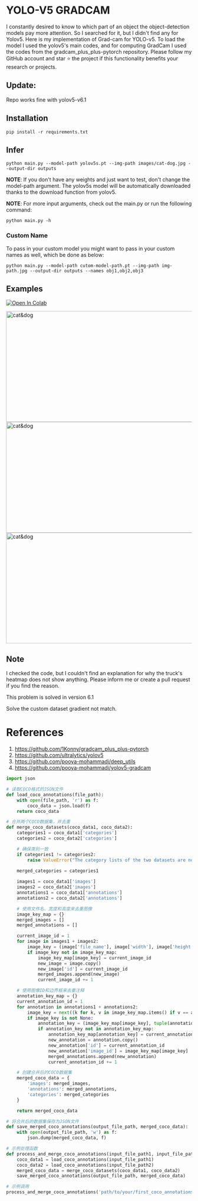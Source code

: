 # YOLO-V5 GRADCAM

I constantly desired to know to which part of an object the object-detection models pay more attention. So I searched for it, but I didn't find any for Yolov5.
Here is my implementation of Grad-cam for YOLO-v5. To load the model I used the yolov5's main codes, and for computing GradCam I used the codes from the gradcam_plus_plus-pytorch repository.
Please follow my GitHub account and star ⭐ the project if this functionality benefits your research or projects.

## Update:
Repo works fine with yolov5-v6.1


## Installation
`pip install -r requirements.txt`

## Infer
`python main.py --model-path yolov5s.pt --img-path images/cat-dog.jpg --output-dir outputs`

**NOTE**: If you don't have any weights and just want to test, don't change the model-path argument. The yolov5s model will be automatically downloaded thanks to the download function from yolov5. 

**NOTE**: For more input arguments, check out the main.py or run the following command:

```python main.py -h```

### Custom Name
To pass in your custom model you might want to pass in your custom names as well, which be done as below:
```
python main.py --model-path cutom-model-path.pt --img-path img-path.jpg --output-dir outputs --names obj1,obj2,obj3 
```
## Examples
[![Open In Colab](https://colab.research.google.com/assets/colab-badge.svg)](https://colab.research.google.com/github/pooya-mohammadi/yolov5-gradcam/blob/master/main.ipynb)

<img src="https://raw.githubusercontent.com/pooya-mohammadi/yolov5-gradcam/master/outputs/eagle-res.jpg" alt="cat&dog" height="300" width="1200">
<img src="https://raw.githubusercontent.com/pooya-mohammadi/yolov5-gradcam/master/outputs/cat-dog-res.jpg" alt="cat&dog" height="300" width="1200">
<img src="https://raw.githubusercontent.com/pooya-mohammadi/yolov5-gradcam/master/outputs/dog-res.jpg" alt="cat&dog" height="300" width="1200">

## Note
I checked the code, but I couldn't find an explanation for why the truck's heatmap does not show anything. Please inform me or create a pull request if you find the reason.

This problem is solved in version 6.1

Solve the custom dataset gradient not match.

# References
1. https://github.com/1Konny/gradcam_plus_plus-pytorch
2. https://github.com/ultralytics/yolov5
3. https://github.com/pooya-mohammadi/deep_utils
4. https://github.com/pooya-mohammadi/yolov5-gradcam
```python
import json

# 读取COCO格式的JSON文件
def load_coco_annotations(file_path):
    with open(file_path, 'r') as f:
        coco_data = json.load(f)
    return coco_data

# 合并两个COCO数据集，并去重
def merge_coco_datasets(coco_data1, coco_data2):
    categories1 = coco_data1['categories']
    categories2 = coco_data2['categories']

    # 确保类别一致
    if categories1 != categories2:
        raise ValueError("The category lists of the two datasets are not identical.")
    
    merged_categories = categories1

    images1 = coco_data1['images']
    images2 = coco_data2['images']
    annotations1 = coco_data1['annotations']
    annotations2 = coco_data2['annotations']

    # 使用文件名、宽度和高度来去重图像
    image_key_map = {}
    merged_images = []
    merged_annotations = []

    current_image_id = 1
    for image in images1 + images2:
        image_key = (image['file_name'], image['width'], image['height'])
        if image_key not in image_key_map:
            image_key_map[image_key] = current_image_id
            new_image = image.copy()
            new_image['id'] = current_image_id
            merged_images.append(new_image)
            current_image_id += 1

    # 使用图像ID和边界框来去重注释
    annotation_key_map = {}
    current_annotation_id = 1
    for annotation in annotations1 + annotations2:
        image_key = next((k for k, v in image_key_map.items() if v == annotation['image_id']), None)
        if image_key is not None:
            annotation_key = (image_key_map[image_key], tuple(annotation['bbox']))
            if annotation_key not in annotation_key_map:
                annotation_key_map[annotation_key] = current_annotation_id
                new_annotation = annotation.copy()
                new_annotation['id'] = current_annotation_id
                new_annotation['image_id'] = image_key_map[image_key]
                merged_annotations.append(new_annotation)
                current_annotation_id += 1

    # 创建合并后的COCO数据集
    merged_coco_data = {
        'images': merged_images,
        'annotations': merged_annotations,
        'categories': merged_categories
    }

    return merged_coco_data

# 将合并后的数据集保存为JSON文件
def save_merged_coco_annotations(output_file_path, merged_coco_data):
    with open(output_file_path, 'w') as f:
        json.dump(merged_coco_data, f)

# 示例处理函数
def process_and_merge_coco_annotations(input_file_path1, input_file_path2, output_file_path):
    coco_data1 = load_coco_annotations(input_file_path1)
    coco_data2 = load_coco_annotations(input_file_path2)
    merged_coco_data = merge_coco_datasets(coco_data1, coco_data2)
    save_merged_coco_annotations(output_file_path, merged_coco_data)

# 示例调用
process_and_merge_coco_annotations('path/to/your/first_coco_annotations.json', 'path/to/your/second_coco_annotations.json', 'path/to/your/merged_coco_annotations.json')
